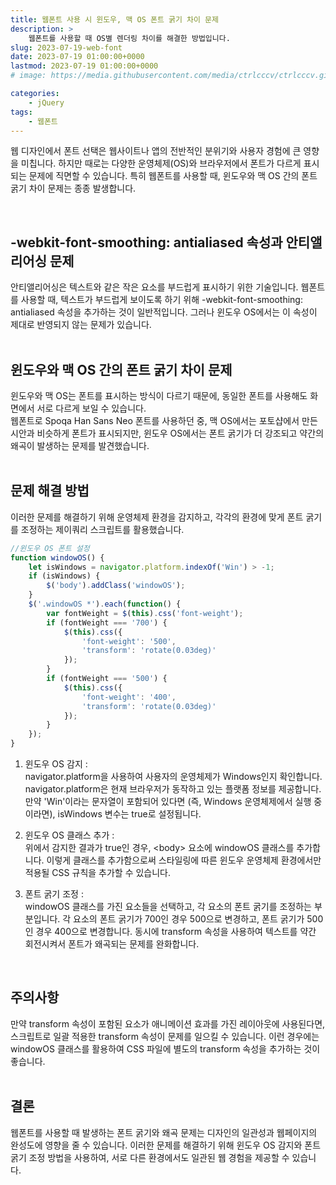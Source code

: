 ```yaml
---
title: 웹폰트 사용 시 윈도우, 맥 OS 폰트 굵기 차이 문제
description: >  
    웹폰트를 사용할 때 OS별 렌더링 차이를 해결한 방법입니다.
slug: 2023-07-19-web-font
date: 2023-07-19 01:00:00+0000
lastmod: 2023-07-19 01:00:00+0000
# image: https://media.githubusercontent.com/media/ctrlcccv/ctrlcccv.github.io/master/assets/img/post/swiper-tab.webp

categories:
    - jQuery
tags:
    - 웹폰트
---
```

웹 디자인에서 폰트 선택은 웹사이트나 앱의 전반적인 분위기와 사용자 경험에 큰 영향을 미칩니다. 하지만 때로는 다양한 운영체제(OS)와 브라우저에서 폰트가 다르게 표시되는 문제에 직면할 수 있습니다. 특히 웹폰트를 사용할 때, 윈도우와 맥 OS 간의 폰트 굵기 차이 문제는 종종 발생합니다.


<div class="ads_wrap">
<ins class="adsbygoogle"
     style="display:block; text-align:center;"
     data-ad-layout="in-article"
     data-ad-format="fluid"
     data-ad-client="ca-pub-8535540836842352"
     data-ad-slot="2974559225"></ins>
<script>
     (adsbygoogle = window.adsbygoogle || []).push({});
</script>
</div>

<br>

## -webkit-font-smoothing: antialiased 속성과 안티앨리어싱 문제
안티앨리어싱은 텍스트와 같은 작은 요소를 부드럽게 표시하기 위한 기술입니다. 웹폰트를 사용할 때, 텍스트가 부드럽게 보이도록 하기 위해 -webkit-font-smoothing: antialiased 속성을 추가하는 것이 일반적입니다. 그러나 윈도우 OS에서는 이 속성이 제대로 반영되지 않는 문제가 있습니다.  
<br>

## 윈도우와 맥 OS 간의 폰트 굵기 차이 문제
윈도우와 맥 OS는 폰트를 표시하는 방식이 다르기 때문에, 동일한 폰트를 사용해도 화면에서 서로 다르게 보일 수 있습니다.   
웹폰트로 Spoqa Han Sans Neo 폰트를 사용하던 중, 맥 OS에서는 포토샵에서 만든 시안과 비슷하게 폰트가 표시되지만, 윈도우 OS에서는 폰트 굵기가 더 강조되고 약간의 왜곡이 발생하는 문제를 발견했습니다.  
<br>

## 문제 해결 방법
이러한 문제를 해결하기 위해 운영체제 환경을 감지하고, 각각의 환경에 맞게 폰트 굵기를 조정하는 제이쿼리 스크립트를 활용했습니다.

```js
//윈도우 OS 폰트 설정
function windowOS() {
    let isWindows = navigator.platform.indexOf('Win') > -1;
    if (isWindows) {
        $('body').addClass('windowOS');
    }
    $('.windowOS *').each(function() {
        var fontWeight = $(this).css('font-weight');
        if (fontWeight === '700') {
            $(this).css({
                'font-weight': '500',
                'transform': 'rotate(0.03deg)'
            });
        }
        if (fontWeight === '500') {
            $(this).css({
                'font-weight': '400',
                'transform': 'rotate(0.03deg)'
            });
        }
    });
}
```

1. 윈도우 OS 감지 :  
navigator.platform을 사용하여 사용자의 운영체제가 Windows인지 확인합니다. navigator.platform은 현재 브라우저가 동작하고 있는 플랫폼 정보를 제공합니다. 만약 'Win'이라는 문자열이 포함되어 있다면 (즉, Windows 운영체제에서 실행 중이라면), isWindows 변수는 true로 설정됩니다.

2. 윈도우 OS 클래스 추가 :  
위에서 감지한 결과가 true인 경우, &lt;body&gt; 요소에 windowOS 클래스를 추가합니다. 이렇게 클래스를 추가함으로써 스타일링에 따른 윈도우 운영체제 환경에서만 적용될 CSS 규칙을 추가할 수 있습니다.

3. 폰트 굵기 조정 :  
windowOS 클래스를 가진 요소들을 선택하고, 각 요소의 폰트 굵기를 조정하는 부분입니다. 각 요소의 폰트 굵기가 700인 경우 500으로 변경하고, 폰트 굵기가 500인 경우 400으로 변경합니다. 동시에 transform 속성을 사용하여 텍스트를 약간 회전시켜서 폰트가 왜곡되는 문제를 완화합니다.  
<br>


<div class="ads_wrap">
<ins class="adsbygoogle"
     style="display:block; text-align:center;"
     data-ad-layout="in-article"
     data-ad-format="fluid"
     data-ad-client="ca-pub-8535540836842352"
     data-ad-slot="2974559225"></ins>
<script>
     (adsbygoogle = window.adsbygoogle || []).push({});
</script>
</div>


## 주의사항
만약 transform 속성이 포함된 요소가 애니메이션 효과를 가진 레이아웃에 사용된다면, 스크립트로 일괄 적용한 transform 속성이 문제를 일으킬 수 있습니다. 이런 경우에는 windowOS 클래스를 활용하여 CSS 파일에 별도의 transform 속성을 추가하는 것이 좋습니다.  
<br>

## 결론
웹폰트를 사용할 때 발생하는 폰트 굵기와 왜곡 문제는 디자인의 일관성과 웹페이지의 완성도에 영향을 줄 수 있습니다. 이러한 문제를 해결하기 위해 윈도우 OS 감지와 폰트 굵기 조정 방법을 사용하여, 서로 다른 환경에서도 일관된 웹 경험을 제공할 수 있습니다.  



<!-- [>> 카카오톡 문의](https://open.kakao.com/o/sCFQbbYe){:target="_blank"} -->
